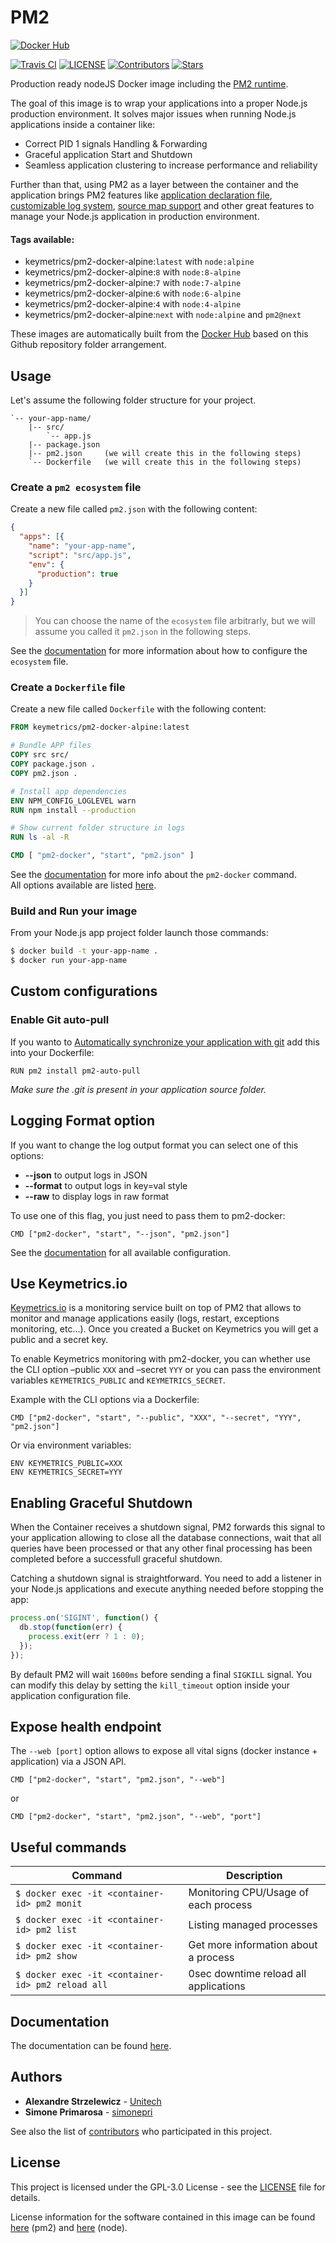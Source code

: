 # PM2

[![Docker Hub](http://dockeri.co/image/keymetrics/pm2-docker-alpine)](https://hub.docker.com/r/keymetrics/pm2-docker-alpine/)

[![Travis CI](https://travis-ci.org/keymetrics/pm2-docker-alpine.svg?branch=master)](https://travis-ci.org/keymetrics/pm2-docker-alpine)
[![LICENSE](https://img.shields.io/npm/l/express.svg)](LICENSE)
[![Contributors](https://img.shields.io/github/contributors/keymetrics/pm2-docker-alpine.svg)](https://github.com/keymetrics/pm2-docker-alpine/contributors)
[![Stars](https://img.shields.io/github/stars/keymetrics/pm2-docker-alpine.svg?style=flat)](https://github.com/keymetrics/pm2-docker-alpine/stargazers)

Production ready nodeJS Docker image including the [PM2 runtime](http://pm2.keymetrics.io/).

The goal of this image is to wrap your applications into a proper Node.js production environment. It solves major issues when running Node.js applications inside a container like:

- Correct PID 1 signals Handling & Forwarding
- Graceful application Start and Shutdown
- Seamless application clustering to increase performance and reliability

Further than that, using PM2 as a layer between the container and the application brings PM2 features like [application declaration file](http://pm2.keymetrics.io/docs/usage/application-declaration/), [customizable log system](http://pm2.keymetrics.io/docs/usage/log-management/), [source map support](http://pm2.keymetrics.io/docs/usage/source-map-support/) and other great features to manage your Node.js application in production environment.

#### Tags available:

- keymetrics/pm2-docker-alpine:`latest` with `node:alpine`
- keymetrics/pm2-docker-alpine:`8` with `node:8-alpine`
- keymetrics/pm2-docker-alpine:`7` with `node:7-alpine`
- keymetrics/pm2-docker-alpine:`6` with `node:6-alpine`
- keymetrics/pm2-docker-alpine:`4` with `node:4-alpine`
- keymetrics/pm2-docker-alpine:`next` with `node:alpine` and `pm2@next`

These images are automatically built from the [Docker Hub](https://hub.docker.com/r/keymetrics/pm2-docker-alpine/) based on this Github repository folder arrangement.


## Usage

Let's assume the following folder structure for your project.

```
`-- your-app-name/
    |-- src/
        `-- app.js
    |-- package.json
    |-- pm2.json     (we will create this in the following steps)
    `-- Dockerfile   (we will create this in the following steps)
```

### Create a `pm2 ecosystem` file

Create a new file called `pm2.json` with the following content:

```json
{
  "apps": [{
    "name": "your-app-name",
    "script": "src/app.js",
    "env": {
      "production": true
    }
  }]
}
```
> You can choose the name of the `ecosystem` file arbitrarly, but we will assume you called it `pm2.json` in the following steps.

See the [documentation](http://pm2.keymetrics.io/docs/usage/application-declaration/#generate-configuration) for more information about how to configure the `ecosystem` file.

### Create a `Dockerfile` file

Create a new file called `Dockerfile` with the following content:

```dockerfile
FROM keymetrics/pm2-docker-alpine:latest

# Bundle APP files
COPY src src/
COPY package.json .
COPY pm2.json .

# Install app dependencies
ENV NPM_CONFIG_LOGLEVEL warn
RUN npm install --production

# Show current folder structure in logs
RUN ls -al -R

CMD [ "pm2-docker", "start", "pm2.json" ]
```
See the [documentation](http://pm2.keymetrics.io/docs/usage/docker-pm2-nodejs/#usage) for more info about the `pm2-docker` command.
<br>All options available are listed [here](http://pm2.keymetrics.io/docs/usage/application-declaration/#attributes-available).

### Build and Run your image
From your Node.js app project folder launch those commands:

```bash
$ docker build -t your-app-name .
$ docker run your-app-name
```

## Custom configurations

### Enable Git auto-pull

If you wanto to [Automatically synchronize your application with git](https://github.com/pm2-hive/pm2-auto-pull) add this into your Dockerfile:

```
RUN pm2 install pm2-auto-pull
```
*Make sure the .git is present in your application source folder.*

## Logging Format option

If you want to change the log output format you can select one of this options:

- **--json** to output logs in JSON
- **--format** to output logs in key=val style
- **--raw** to display logs in raw format

To use one of this flag, you just need to pass them to pm2-docker:

```
CMD ["pm2-docker", "start", "--json", "pm2.json"]
```

See the [documentation](http://pm2.keymetrics.io/docs/usage/docker-pm2-nodejs/#usage) for all available configuration.

## Use Keymetrics.io

[Keymetrics.io](https://keymetrics.io/) is a monitoring service built on top of PM2 that allows to monitor and manage applications easily (logs, restart, exceptions monitoring, etc...). Once you created a Bucket on Keymetrics you will get a public and a secret key.

To enable Keymetrics monitoring with pm2-docker, you can whether use the CLI option –public `XXX` and –secret `YYY` or you can pass the environment variables `KEYMETRICS_PUBLIC` and `KEYMETRICS_SECRET`.

Example with the CLI options via a Dockerfile:

```
CMD ["pm2-docker", "start", "--public", "XXX", "--secret", "YYY", "pm2.json"]
```

Or via environment variables:

```
ENV KEYMETRICS_PUBLIC=XXX
ENV KEYMETRICS_SECRET=YYY
```

## Enabling Graceful Shutdown

When the Container receives a shutdown signal, PM2 forwards this signal to your application allowing to close all the database connections, wait that all queries have been processed or that any other final processing has been completed before a successfull graceful shutdown.

Catching a shutdown signal is straightforward. You need to add a listener in your Node.js applications and execute anything needed before stopping the app:

```javascript
process.on('SIGINT', function() {
  db.stop(function(err) {
    process.exit(err ? 1 : 0);
  });
});
```
By default PM2 will wait `1600ms` before sending a final `SIGKILL` signal. You can modify this delay by setting the `kill_timeout` option inside your application configuration file.

## Expose health endpoint
The `--web [port]` option allows to expose all vital signs (docker instance + application) via a JSON API.

```
CMD ["pm2-docker", "start", "pm2.json", "--web"]
```
or
```
CMD ["pm2-docker", "start", "pm2.json", "--web", "port"]
```

## Useful commands 

Command | Description
--------|------------
```$ docker exec -it <container-id> pm2 monit``` | Monitoring CPU/Usage of each process
```$ docker exec -it <container-id> pm2 list``` | Listing managed processes
```$ docker exec -it <container-id> pm2 show``` | Get more information about a process
```$ docker exec -it <container-id> pm2 reload all``` | 0sec downtime reload all applications

## Documentation

The documentation can be found [here](http://pm2.keymetrics.io/docs/usage/docker-pm2-nodejs/).

## Authors
* **Alexandre Strzelewicz** - [Unitech](https://github.com/Unitech)
* **Simone Primarosa** - [simonepri](https://github.com/simonepri)

See also the list of [contributors](https://github.com/simonepri/roboprime/contributors) who participated in this project.


## License

This project is licensed under the GPL-3.0 License - see the [LICENSE](LICENSE) file for details.

License information for
the software contained in this image can be found [here](https://github.com/Unitech/pm2/blob/master/GNU-AGPL-3.0.txt) (pm2) and [here](https://github.com/nodejs/node/blob/master/LICENSE) (node).
